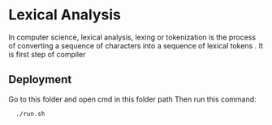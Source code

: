 
# Lexical Analysis

In computer science, lexical analysis, lexing or tokenization is the process of converting a sequence of characters into a sequence of lexical tokens
. It is first step of compiler 



## Deployment

Go to this folder and open cmd in this folder path
Then run this command:

```bash
  ./run.sh
```

